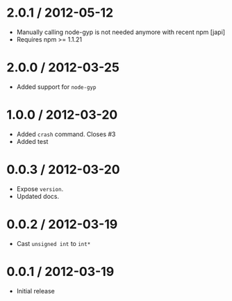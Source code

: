 
2.0.1 / 2012-05-12 
==================

  * Manually calling node-gyp is not needed anymore with recent npm [japi]
  * Requires npm >= 1.1.21

2.0.0 / 2012-03-25 
==================

  * Added support for `node-gyp`

1.0.0 / 2012-03-20 
==================

  * Added `crash` command. Closes #3
  * Added test

0.0.3 / 2012-03-20 
==================

  * Expose `version`.
  * Updated docs.

0.0.2 / 2012-03-19 
==================

  * Cast `unsigned int` to `int*`

0.0.1 / 2012-03-19 
==================

  * Initial release
